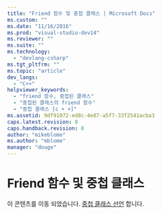 ```yaml
---
title: "Friend 함수 및 중첩 클래스 | Microsoft Docs"
ms.custom: ""
ms.date: "11/16/2016"
ms.prod: "visual-studio-dev14"
ms.reviewer: ""
ms.suite: ""
ms.technology: 
  - "devlang-csharp"
ms.tgt_pltfrm: ""
ms.topic: "article"
dev_langs: 
  - "C++"
helpviewer_keywords: 
  - "friend 함수, 중첩된 클래스"
  - "중첩된 클래스의 friend 함수"
  - "중첩 클래스 [c + +]"
ms.assetid: 9df91072-ed8c-4e87-a5f7-33f2541acba3
caps.latest.revision: 8
caps.handback.revision: 8
author: "mikeblome"
ms.author: "mblome"
manager: "douge"
---
```

# Friend 함수 및 중첩 클래스
이 콘텐츠를 이동 되었습니다. [중첩 클래스 선언](../cpp/nested-class-declarations.md) 합니다.